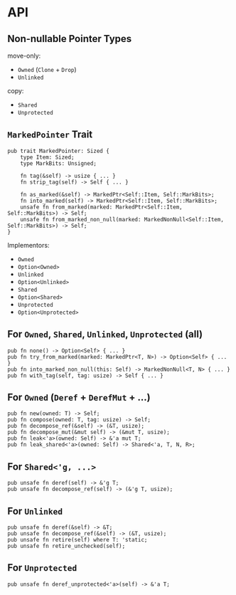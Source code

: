 # API

## Non-nullable Pointer Types

move-only:
- `Owned` (`Clone` + `Drop`)
- `Unlinked`

copy:
- `Shared`
- `Unprotected` 

## `MarkedPointer` Trait

```
pub trait MarkedPointer: Sized {
    type Item: Sized;
    type MarkBits: Unsigned;

    fn tag(&self) -> usize { ... }
    fn strip_tag(self) -> Self { ... }

    fn as_marked(&self) -> MarkedPtr<Self::Item, Self::MarkBits>;
    fn into_marked(self) -> MarkedPtr<Self::Item, Self::MarkBits>;
    unsafe fn from_marked(marked: MarkedPtr<Self::Item, Self::MarkBits>) -> Self;
    unsafe fn from_marked_non_null(marked: MarkedNonNull<Self::Item, Self::MarkBits>) -> Self;
}
```

Implementors:
- `Owned`
- `Option<Owned>`
- `Unlinked`
- `Option<Unlinked>`
- `Shared`
- `Option<Shared>`
- `Unprotected`
- `Option<Unprotected>`

## For `Owned`, `Shared`, `Unlinked`, `Unprotected` (all)

```
pub fn none() -> Option<Self> { ... }
pub fn try_from_marked(marked: MarkedPtr<T, N>) -> Option<Self> { ... }
pub fn into_marked_non_null(this: Self) -> MarkedNonNull<T, N> { ... }
pub fn with_tag(self, tag: usize) -> Self { ... }
```

## For `Owned` (`Deref` + `DerefMut` + ...)

```
pub fn new(owned: T) -> Self;
pub fn compose(owned: T, tag: usize) -> Self;
pub fn decompose_ref(&self) -> (&T, usize);
pub fn decompose_mut(&mut self) -> (&mut T, usize);
pub fn leak<'a>(owned: Self) -> &'a mut T;
pub fn leak_shared<'a>(owned: Self) -> Shared<'a, T, N, R>;
```

## For `Shared<'g, ...>`

```
pub unsafe fn deref(self) -> &'g T;
pub unsafe fn decompose_ref(self) -> (&'g T, usize);
```

## For `Unlinked`

```
pub unsafe fn deref(&self) -> &T;
pub unsafe fn decompose_ref(&self) -> (&T, usize);
pub unsafe fn retire(self) where T: 'static;
pub unsafe fn retire_unchecked(self);
```

## For `Unprotected`

```
pub unsafe fn deref_unprotected<'a>(self) -> &'a T;
```
